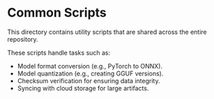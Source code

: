 # Common Scripts

This directory contains utility scripts that are shared across the entire repository.

These scripts handle tasks such as:
- Model format conversion (e.g., PyTorch to ONNX).
- Model quantization (e.g., creating GGUF versions).
- Checksum verification for ensuring data integrity.
- Syncing with cloud storage for large artifacts.
